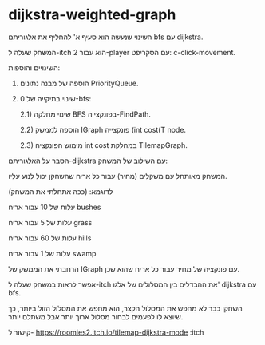 # dijkstra-weighted-graph

השינוי שנעשה הוא סעיף א' להחליף את אלגוריתם bfs עם dijkstra.

המשחק שעלה ל-itch הוא עבור 2-player עם הסקריפט: c-click-movement.

השינויים והוספות:

1) הוספה של מבנה נתונים PriorityQueue.

2) שינוי בתיקייה של 0-bfs:
      
      2.1) שינוי מחלקה BFS בפונקצייה-FindPath.
      
      2.2) הוספה לממשק IGraph פונקצייה (int cost(T node.

      2.3) מימוש הפונקציה int cost במחלקת TilemapGraph.


הסבר על האלגוריתם-dijkstra עם השילוב של המשחק:

המשחק מאותחל עם משקלים (מחיר) עבור כל אריח שהשחקן יכול לנוע עליו.

לדוגמא: (ככה אתחלתי את המשחק)

עלות של 10 עבור אריח bushes

עלות של 5 עבור אריח grass

עלות של 60 עבור אריח hills 

עלות של 1 עבור אריח swamp 


הרחבתי את הממשק של IGraph עם פונקציה של מחיר עבור כל אריח שהוא שכן.

אפשר לראות במשחק שעלה ל-itch את ההבדלים בין המסלולים של אלגו' dijkstra
עם bfs. 

השחקן כבר לא מחפש את המסלול הקצר, הוא מחפש את המסלול הזול ביותר, כך שיוצא
לו לפעמים לבחור מסלול ארוך יותר אבל משתלם יותר.

קישור ל- https://roomies2.itch.io/tilemap-dijkstra-mode :itch
